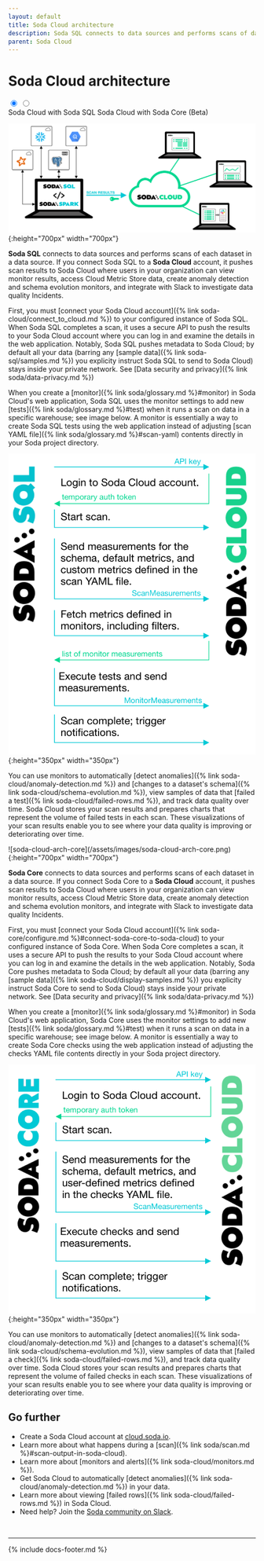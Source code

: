 ```yaml
---
layout: default
title: Soda Cloud architecture
description: Soda SQL connects to data sources and performs scans of datasets. If you connect Soda SQL to a Soda Cloud account, it pushes scan results to Soda Cloud.
parent: Soda Cloud
---
```


# Soda Cloud architecture

<div class="warpper">
  <input class="radio" id="one" name="group" type="radio" checked>
  <input class="radio" id="two" name="group" type="radio">
  <div class="tabs">
  <label class="tab" id="one-tab" for="one">Soda Cloud with Soda SQL</label>
  <label class="tab" id="two-tab" for="two">Soda Cloud with Soda Core (Beta)</label>
    </div>
  <div class="panels">
  <div class="panel" id="one-panel" markdown="1">

![soda-cloud-arch](/assets/images/soda-cloud-arch.png){:height="700px" width="700px"}

**Soda SQL** connects to data sources and performs scans of each dataset in a data source. If you connect Soda SQL to a **Soda Cloud** account, it pushes scan results to Soda Cloud where users in your organization can view monitor results, access Cloud Metric Store data, create anomaly detection and schema evolution monitors, and integrate with Slack to investigate data quality Incidents.

First, you must [connect your Soda Cloud account]({% link soda-cloud/connect_to_cloud.md %}) to your configured instance of Soda SQL.  When Soda SQL completes a scan, it uses a secure API to push the results to your Soda Cloud account where you can log in and examine the details in the web application. Notably, Soda SQL pushes metadata to Soda Cloud; by default all your data (barring any [sample data]({% link soda-sql/samples.md %}) you explicity instruct Soda SQL to send to Soda Cloud) stays inside your private network. See [Data security and privacy]({% link soda/data-privacy.md %})

When you create a [monitor]({% link soda/glossary.md %}#monitor) in Soda Cloud's web application, Soda SQL uses the monitor settings to add new [tests]({% link soda/glossary.md %}#test) when it runs a scan on data in a specific warehouse; see image below. A monitor is essentially a way to create Soda SQL tests using the web application instead of adjusting [scan YAML file]({% link soda/glossary.md %}#scan-yaml) contents directly in your Soda project directory.

![scan-with-cloud-sql](/assets/images/scan-with-cloud-sql.png){:height="350px" width="350px"}

You can use monitors to automatically [detect anomalies]({% link soda-cloud/anomaly-detection.md %}) and [changes to a dataset's schema]({% link soda-cloud/schema-evolution.md %}), view samples of data that [failed a test]({% link soda-cloud/failed-rows.md %}), and track data quality over time. Soda Cloud stores your scan results and prepares charts that represent the volume of failed tests in each scan. These visualizations of your scan results enable you to see where your data quality is improving or deteriorating over time.
  </div>
  <div class="panel" id="two-panel" markdown="1">
  ![soda-cloud-arch-core](/assets/images/soda-cloud-arch-core.png){:height="700px" width="700px"}

**Soda Core** connects to data sources and performs scans of each dataset in a data source. If you connect Soda Core to a **Soda Cloud** account, it pushes scan results to Soda Cloud where users in your organization can view monitor results, access Cloud Metric Store data, create anomaly detection and schema evolution monitors, and integrate with Slack to investigate data quality Incidents.

First, you must [connect your Soda Cloud account]({% link soda-core/configure.md %}#connect-soda-core-to-soda-cloud) to your configured instance of Soda Core.  When Soda Core completes a scan, it uses a secure API to push the results to your Soda Cloud account where you can log in and examine the details in the web application. Notably, Soda Core pushes metadata to Soda Cloud; by default all your data (barring any [sample data]({% link soda-cloud/display-samples.md %}) you explicity instruct Soda Core to send to Soda Cloud) stays inside your private network. See [Data security and privacy]({% link soda/data-privacy.md %})

When you create a [monitor]({% link soda/glossary.md %}#monitor) in Soda Cloud's web application, Soda Core uses the monitor settings to add new [tests]({% link soda/glossary.md %}#test) when it runs a scan on data in a specific warehouse; see image below. A monitor is essentially a way to create Soda Core checks using the web application instead of adjusting the checks YAML file contents directly in your Soda project directory.

![scan-with-cloud](/assets/images/scan-with-cloud.png){:height="350px" width="350px"}

You can use monitors to automatically [detect anomalies]({% link soda-cloud/anomaly-detection.md %}) and [changes to a dataset's schema]({% link soda-cloud/schema-evolution.md %}), view samples of data that [failed a check]({% link soda-cloud/failed-rows.md %}), and track data quality over time. Soda Cloud stores your scan results and prepares charts that represent the volume of failed checks in each scan. These visualizations of your scan results enable you to see where your data quality is improving or deteriorating over time.

  </div>
  </div>
</div>


## Go further

* Create a Soda Cloud account at [cloud.soda.io](https://cloud.soda.io/signup).
* Learn more about what happens during a [scan]({% link soda/scan.md %}#scan-output-in-soda-cloud).
* Learn more about [monitors and alerts]({% link soda-cloud/monitors.md %}).
* Get Soda Cloud to automatically [detect anomalies]({% link soda-cloud/anomaly-detection.md %}) in your data.
* Learn more about viewing [failed rows]({% link soda-cloud/failed-rows.md %}) in Soda Cloud.
* Need help? Join the <a href="http://community.soda.io/slack" target="_blank"> Soda community on Slack</a>.

<br />

---
{% include docs-footer.md %}
